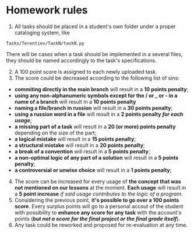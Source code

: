 # Homework rules

1. All tasks should be placed in a student's own folder under a proper cataloging system, like
```
Tasks/Terentiev/TaskN/taskN.py
```
There will be cases when a task should be implemented in a several files, they should be named accordingly to the task's specifications.

2. A 100 point score is assigned to each newly uploaded task.
3. The score could be decreased according to the following list of sins:
  - **commiting directly in the main branch** will result in a **10 points penalty**;
  - **using any non-alphanumeric symbols except for the / or _ or - in a name of a branch** will result in a **10 points penalty**
  - **naming a file/branch in russion** will result in a **30 points penalty**;
  - **using a russion word in a file** will result in a **2 points penalty _for each usage_**;
  - **a missing part of a task** will result in a **20 (or more) points penalty** depending on the size of the part;
  - **a logical mistake** will result in a **15 points penalty**;
  - **a structural mistake** will result in a **20 points penalty**;
  - **a break of a convention** will result in a **5 points penalty**;
  - **a non-optimal logic of any part of a solution** will result in a **5 points penalty**;
  - **a controversial or unwise choice** will result in a **1 points penalty**;
4. The score can be increased for every usage of **the concept that was not mentioned on our lessons** at the moment. **Each usage** will result in a **5 point increase** _if said usage contributes to the logic of a program_.
5. Considering the previous point, **it's possible to go over a 100 points score**. Every surplus points will go to a personal accout of the student with possibility to **enhance any score for any task** with the account's points (***but not a score for the final project or the final grade itself***).
6. Any task could be reworked and proposed for re-evaluation at any time.
